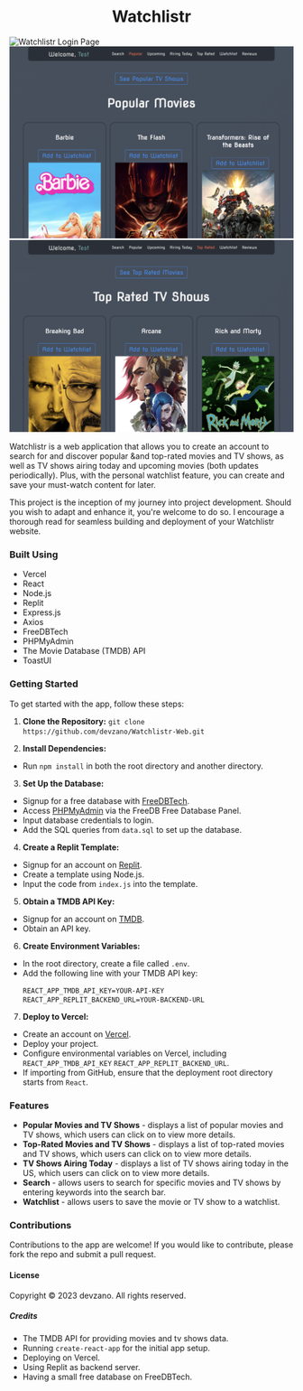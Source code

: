<h1 align="center">Watchlistr</h1>

![Watchlistr Login Page](./React/src/styles/Screenshots/LoginPage.png)
![Watchlistr Popular Movies](./React/src/styles/Screenshots/PopularMovies.png)
![Watchlistr Top Rated TV Shows](./React/src/styles/Screenshots/TopRatedTVShows.png)

Watchlistr is a web application that allows you to create an account to search for and discover popular &and top-rated movies and TV shows, as well as TV shows airing today and upcoming movies (both updates periodically). Plus, with the personal watchlist feature, you can create and save your must-watch content for later.

This project is the inception of my journey into project development. Should you wish to adapt and enhance it, you're welcome to do so. I encourage a thorough read for seamless building and deployment of your Watchlistr website.

### Built Using
* Vercel
* React
* Node.js
* Replit
* Express.js
* Axios
* FreeDBTech
* PHPMyAdmin
* The Movie Database (TMDB) API
* ToastUI

### Getting Started

To get started with the app, follow these steps:

1. **Clone the Repository:** ```git clone https://github.com/devzano/Watchlistr-Web.git```

2. **Install Dependencies:**
- Run `npm install` in both the root directory and another directory.

3. **Set Up the Database:**
- Signup for a free database with [FreeDBTech](https://freedb.tech/register.html).
- Access [PHPMyAdmin](https://phpmyadmin.freedb.tech/index.php?route=/) via the FreeDB Free Database Panel.
- Input database credentials to login.
- Add the SQL queries from `data.sql` to set up the database.

4. **Create a Replit Template:**
- Signup for an account on [Replit](https://replit.com/signup).
- Create a template using Node.js.
- Input the code from `index.js` into the template.

5. **Obtain a TMDB API Key:**
- Signup for an account on [TMDB](https://www.themoviedb.org/account/signup).
- Obtain an API key.

6. **Create Environment Variables:**
- In the root directory, create a file called `.env`.
- Add the following line with your TMDB API key:
  ```
  REACT_APP_TMDB_API_KEY=YOUR-API-KEY
  REACT_APP_REPLIT_BACKEND_URL=YOUR-BACKEND-URL
  ```

7. **Deploy to Vercel:**
- Create an account on [Vercel](https://vercel.com/signup).
- Deploy your project.
- Configure environmental variables on Vercel, including `REACT_APP_TMDB_API_KEY` `REACT_APP_REPLIT_BACKEND_URL`.
- If importing from GitHub, ensure that the deployment root directory starts from `React`.

### Features

* __Popular Movies and TV Shows__ - displays a list of popular movies and TV shows, which users can click on to view more details.
* __Top-Rated Movies and TV Shows__ - displays a list of top-rated movies and TV shows, which users can click on to view more details.
* __TV Shows Airing Today__ - displays a list of TV shows airing today in the US, which users can click on to view more details.
* __Search__ - allows users to search for specific movies and TV shows by entering keywords into the search bar.
* __Watchlist__ - allows users to save the movie or TV show to a watchlist.

### Contributions

Contributions to the app are welcome! If you would like to contribute, please fork the repo and submit a pull request.

#### License

Copyright © 2023 devzano. All rights reserved.

##### Credits

* The TMDB API for providing movies and tv shows data.
* Running ```create-react-app``` for the initial app setup.
* Deploying on Vercel.
* Using Replit as backend server.
* Having a small free database on FreeDBTech.